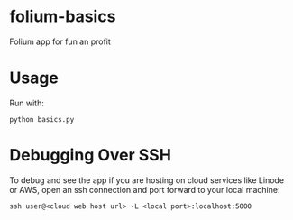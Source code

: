 # folium-basics
Folium app for fun an profit


# Usage

Run with:

```
python basics.py
```

# Debugging Over SSH

To debug and see the app if you are hosting on cloud services like Linode or AWS, open an ssh connection and port forward to your local machine:

```
ssh user@<cloud web host url> -L <local port>:localhost:5000
```




